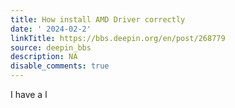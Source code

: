 ```yaml
---
title: How install AMD Driver correctly
date: ' 2024-02-2'
linkTitle: https://bbs.deepin.org/en/post/268779
source: deepin_bbs
description: NA
disable_comments: true
---
```

I have a l
